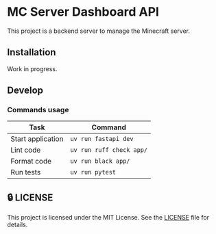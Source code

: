 # MC Server Dashboard API

This project is a backend server to manage the Minecraft server.

## Installation

Work in progress.

## Develop

### Commands usage

| Task              | Command                       |
|-------------------|-------------------------------|
| Start application | `uv run fastapi dev`          |
| Lint code         | `uv run ruff check app/`      |
| Format code       | `uv run black app/`           |
| Run tests         | `uv run pytest`               |

## 🔒 LICENSE
This project is licensed under the MIT License. See the [LICENSE](./LICENSE) file for details.
